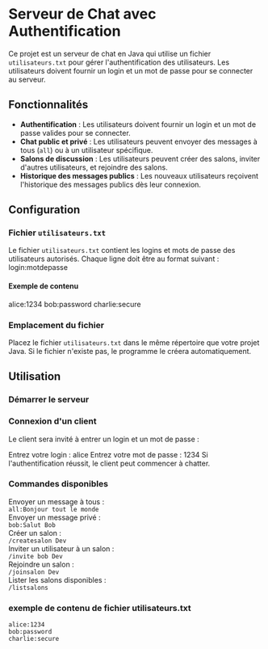 # Serveur de Chat avec Authentification

Ce projet est un serveur de chat en Java qui utilise un fichier `utilisateurs.txt` pour gérer l'authentification des utilisateurs. Les utilisateurs doivent fournir un login et un mot de passe pour se connecter au serveur.

## Fonctionnalités

- **Authentification** : Les utilisateurs doivent fournir un login et un mot de passe valides pour se connecter.
- **Chat public et privé** : Les utilisateurs peuvent envoyer des messages à tous (`all`) ou à un utilisateur spécifique.
- **Salons de discussion** : Les utilisateurs peuvent créer des salons, inviter d'autres utilisateurs, et rejoindre des salons.
- **Historique des messages publics** : Les nouveaux utilisateurs reçoivent l'historique des messages publics dès leur connexion.

## Configuration

### Fichier `utilisateurs.txt`

Le fichier `utilisateurs.txt` contient les logins et mots de passe des utilisateurs autorisés. Chaque ligne doit être au format suivant :
login:motdepasse

#### Exemple de contenu

alice:1234 bob:password charlie:secure

### Emplacement du fichier

Placez le fichier `utilisateurs.txt` dans le même répertoire que votre projet Java. Si le fichier n'existe pas, le programme le créera automatiquement.

## Utilisation

### Démarrer le serveur

### Connexion d'un client
Le client sera invité à entrer un login et un mot de passe :

Entrez votre login :
alice
Entrez votre mot de passe :
1234
Si l'authentification réussit, le client peut commencer à chatter.

### Commandes disponibles
Envoyer un message à tous :  
`all:Bonjour tout le monde`  
Envoyer un message privé :  
`bob:Salut Bob`  
Créer un salon :  
`/createsalon Dev`  
Inviter un utilisateur à un salon :  
`/invite bob Dev`  
Rejoindre un salon :  
`/joinsalon Dev`  
Lister les salons disponibles :  
`/listsalons`  
### exemple de contenu de fichier utilisateurs.txt
`alice:1234`  
`bob:password`  
`charlie:secure`  
